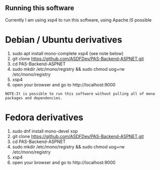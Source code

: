 ## Running this software

Currently I am using xsp4 to run this software, using Apache _IS_ possible

# Debian / Ubuntu derivatives

1. sudo apt install mono-complete xsp4 (see note below)
2. git clone https://github.com/ASDFDev/PAS-Backend-ASPNET.git
3. cd PAS-Backend-ASPNET
4. sudo mkdir /etc/mono/registry && sudo chmod uog+rw /etc/mono/registry
5. xsp4
6. open your browser and go to http://localhost:9000

`NOTE:It is possible to run this software without pulling all of mono packages and dependencies.`

# Fedora derivatives

1. sudo dnf install mono-devel xsp
2. git clone https://github.com/ASDFDev/PAS-Backend-ASPNET.git
3. cd PAS-Backend-ASPNET                                    
4. sudo mkdir /etc/mono/registry && sudo chmod uog+rw /etc/mono/registry
5. xsp4
6. open your browser and go to http://localhost:9000

